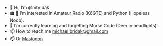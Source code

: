 - 👋 Hi, I’m @mbridak
- 📻 🐍 I’m interested in Amateur Radio (K6GTE) and Python (Hopeless Noob).
- 🧠 I’m currently learning and forgetting Morse Code (Deer in headlights).
- 📫 How to reach me michael.bridak@gmail.com
- 📫 Or <a rel=me href="https://mastodon.radio/@k6gte">Mastodon</a>
<!---
mbridak/mbridak is a ✨ special ✨ repository because its `README.md` (this file) appears on your GitHub profile.
You can click the Preview link to take a look at your changes.
--->
